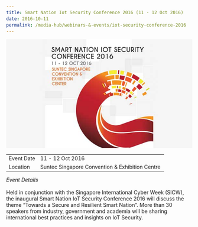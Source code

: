 ```yaml
---
title: Smart Nation Iot Security Conference 2016 (11 - 12 Oct 2016)
date: 2016-10-11
permalink: /media-hub/webinars-&-events/iot-security-conference-2016
---
```


![Smart Nation IoT Security Conference 2016](/images/media-hub/events/till-2020/iot-security-conference-2016.jpeg)

<table style="width:100%">
  <tr>
    <td style="width:20%">Event Date</td>	
    <td style="width:80%">11 - 12 Oct 2016</td>	
  </tr>
  <tr>
	<td>Location</td>
	<td>Suntec Singapore Convention & Exhibition Centre</td>	
  </tr>
</table>

*Event Details*<br>		
Held in conjunction with the Singapore International Cyber Week (SICW), the inaugural Smart Nation IoT Security Conference 2016 will discuss the theme “Towards a Secure and Resilient Smart Nation”. More than 30 speakers from industry, government and academia will be sharing international best practices and insights on IoT Security.
